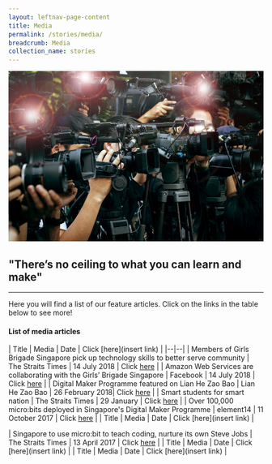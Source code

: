 ```yaml
---
layout: leftnav-page-content
title: Media
permalink: /stories/media/
breadcrumb: Media
collection_name: stories
---
```

![media main image](/images/stories/media/media-main-page.jpg)

## "There’s no ceiling to what you can learn and make" 


---

Here you will find a list of our feature articles. Click on the links in the table below to see more!

#### List of media articles

| Title | Media | Date | Click [here](insert link) |
|--|--|
| Members of Girls Brigade Singapore pick up technology skills to better serve community | The Straits Times  | 14 July 2018 | Click [here](https://www.straitstimes.com/singapore/members-of-girls-brigade-singapore-pick-up-technology-skills-to-better-serve-community) |
| Amazon Web Services are collaborating with the Girls’ Brigade Singapore | Facebook | 14 July 2018 | Click [here](https://www.facebook.com/amazonwebservices/videos/1735724719798219/) |
| Digital Maker Programme featured on Lian He Zao Bao | Lian He Zao Bao  | 26 February 2018| Click [here](https://www.zaobao.com.sg/news/singapore/story20180226-837967) |
| Smart students for smart nation | The Straits Times | 29 January | Click [here](https://www.straitstimes.com/singapore/education/smart-students-for-smart-nation) |
| Over 100,000 micro:bits deployed in Singapore's Digital Maker Programme | element14 | 11 October 2017 | Click [here](https://www.element14.com/community/community/stem-academy/microbit/blog/2017/10/10/over-100000-microbits-deployed-in-singapores-digital-maker-programme) |
| Title | Media | Date | Click [here](insert link) |


| Singapore to use micro:bit to teach coding, nurture its own Steve Jobs | The Straits Times | 13 April 2017 | Click [here](https://www.straitstimes.com/singapore/singapore-to-use-microbit-to-teach-coding-nurture-its-own-steve-jobs) |
| Title | Media | Date | Click [here](insert link) |
| Title | Media | Date | Click [here](insert link) |
